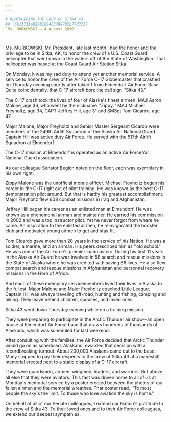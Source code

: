 ```yaml
---
---

# REMEMBERING THE CREW OF SITKA 43
## `6b11711a8290169403498782b77d3217`
`Ms. MURKOWSKI — 4 August 2010`

---
```



Ms. MURKOWSKI. Mr. President, late last month I had the honor and the 
privilege to be in Sitka, AK, to honor the crew of a U.S. Coast Guard 
helicopter that went down in the waters off of the State of Washington. 
That helicopter was based at the Coast Guard Air Station Sitka.

On Monday, it was my sad duty to attend yet another memorial service. 
A service to honor the crew of the Air Force C-17 Globemaster that 
crashed on Thursday evening shortly after takeoff from Elmendorf Air 
Force Base. Quite coincidentally, that C-17 aircraft bore the call sign 
''Sitka 43.''

The C-17 crash took the lives of four of Alaska's finest airmen. MAJ 
Aaron Malone, age 36, who went by the nickname ''Zippy.'' MAJ Michael 
Freyholtz, age 34, CAPT Jeffrey Hill, age 31 and SMSgt Tom Cicardo, age 
47.

Major Malone, Major Freyholtz and Senior Master Sergeant Cicardo were 
members of the 249th Airlift Squadron of the Alaska Air National Guard. 
Captain Hill was active duty Air Force. He served with the 517th 
Airlift Squadron at Elmendorf.

The C-17 mission at Elmendorf is operated as an active Air Force/Air 
National Guard association.

As our colleague Senator Begich noted on the floor, each was 
exemplary in his own right.

Zippy Malone was the unofficial morale officer. Michael Freyholtz 
began his career in the C-17 right out of pilot training. He was known 
as the best C-17 demonstration pilot around. But that is hardly his 
greatest accomplishment. Major Freyholtz flew 608 combat missions in 
Iraq and Afghanistan.

Jeffrey Hill began his career as an enlisted man at Elmendorf. He was 
known as a phenomenal airman and maintainer. He earned his commission 
in 2002 and was a top instructor pilot. Yet he never forgot from where 
he came. An inspiration to the enlisted airmen, he reinvigorated the 
booster club and motivated young airmen to get and stay fit.

Tom Cicardo gave more than 28 years in the service of his Nation. He 
was a soldier, a marine, and an airman. His peers described him as 
''old school.'' He was one of the Air Force's premier loadmasters. 
During his first 11 years in the Alaska Air Guard he was involved in 58 
search and rescue missions in the State of Alaska where he was credited 
with saving 66 lives. He also flew combat search and rescue missions in 
Afghanistan and personnel recovery missions in the Horn of Africa.

And each of these exemplary servicemembers lived their lives in 
Alaska to the fullest. Major Malone and Major Freyholtz coached Little 
League. Captain Hill was always traveling off-road, hunting and 
fishing, camping and hiking. They leave behind children, spouses, and 
loved ones.

Sitka 43 went down Thursday evening while on a training mission.


They were preparing to participate in the Arctic Thunder air show--an 
open house at Elmendorf Air Force base that draws hundreds of thousands 
of Alaskans, which was scheduled for last weekend.

After consulting with the families, the Air Force decided that Arctic 
Thunder would go on as scheduled. Alaskans rewarded that decision with 
a recordbreaking turnout. About 200,000 Alaskans came out to the base. 
Many stopped to pay their respects to the crew of Sitka 43 at a 
makeshift memorial erected next to a static display of a C-17 aircraft.

They were guardsmen, airmen, wingmen, leaders, and warriors. But 
above all else that they were aviators. This fact was driven home to 
all of us at Monday's memorial service by a poster erected between the 
photos of our fallen airmen and the memorial wreathes. That poster 
read, ''To most people the sky's the limit. To those who love aviation 
the sky is home.''

On behalf of all of our Senate colleagues, I extend our Nation's 
gratitude to the crew of Sitka 43. To their loved ones and to their Air 
Force colleagues, we extend our deepest sympathies.
